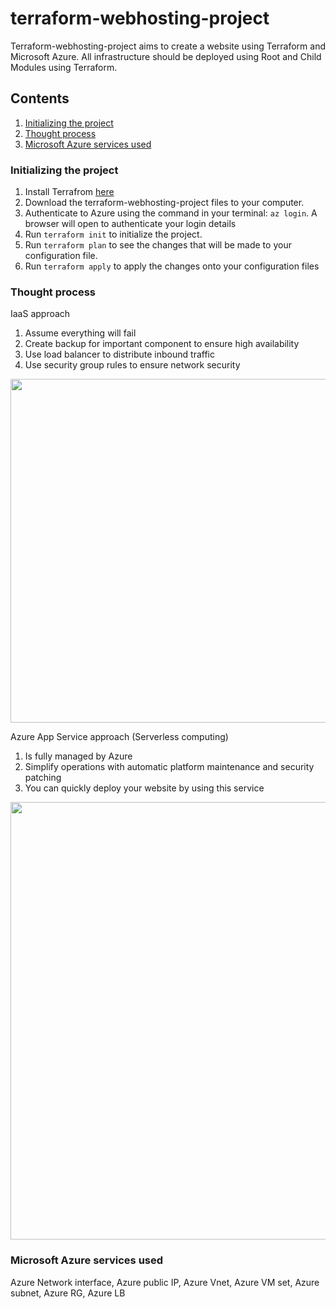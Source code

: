 # terraform-webhosting-project
Terraform-webhosting-project aims to create a website using Terraform and Microsoft Azure. All infrastructure should be deployed using Root and Child Modules using Terraform.


## Contents
1. [Initializing the project](#initializing-the-project)
2. [Thought process](#thought-process)
3. [Microsoft Azure services used](#microsoft-azure-services-used)


### Initializing the project
1. Install Terrafrom [here](https://learn.hashicorp.com/tutorials/terraform/install-cli?in=terraform/aws-get-started)
2. Download the terraform-webhosting-project files to your computer.
3. Authenticate to Azure using the command in your terminal: 
  ``` az login ```.
  A browser will open to authenticate your login details
4. Run ``` terraform init ``` to initialize the project.
5. Run ``` terraform plan ``` to see the changes that will be made to your configuration file.
6. Run ``` terraform apply ``` to apply the changes onto your configuration files

### Thought process
IaaS approach
1. Assume everything will fail
2. Create backup for important component to ensure high availability
3. Use load balancer to distribute inbound traffic
4. Use security group rules to ensure network security
<img src="https://user-images.githubusercontent.com/54704393/125039220-d49be680-e0c8-11eb-8598-3c2c6c591519.png" width="550">

Azure App Service approach (Serverless computing)
1. Is fully managed by Azure
2. Simplify operations with automatic platform maintenance and security patching
3. You can quickly deploy your website by using this service

<img src="https://user-images.githubusercontent.com/54704393/125024150-d195fb80-e0b2-11eb-934a-e0e84502cb64.png" width="700">

### Microsoft Azure services used
Azure Network interface, Azure public IP, Azure Vnet, Azure VM set, Azure subnet, Azure RG, Azure LB
